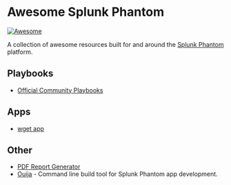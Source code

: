 # Awesome Splunk Phantom

[![Awesome](https://awesome.re/badge.svg)](https://awesome.re)


A collection of awesome resources built for and around the [Splunk Phantom](https://www.splunk.com/en_us/software/splunk-security-orchestration-and-automation.html) platform.

## Playbooks
* [Official Community Playbooks](https://github.com/phantomcyber/playbooks)

## Apps
* [wget app](https://github.com/aaronsdevera/phantom)

## Other
* [PDF Report Generator](https://github.com/Julien-Bernard/phantom_report)
* [Ouija](https://github.com/phantomcyber/playbooks) - Command line build tool for Splunk Phantom app development.
